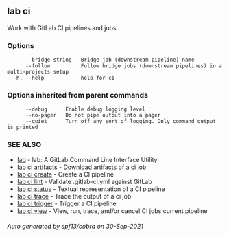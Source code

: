 ## lab ci

Work with GitLab CI pipelines and jobs

### Options

```
      --bridge string   Bridge job (downstream pipeline) name
      --follow          Follow bridge jobs (downstream pipelines) in a multi-projects setup
  -h, --help            help for ci
```

### Options inherited from parent commands

```
      --debug      Enable debug logging level
      --no-pager   Do not pipe output into a pager
      --quiet      Turn off any sort of logging. Only command output is printed
```

### SEE ALSO

* [lab](index.md)	 - lab: A GitLab Command Line Interface Utility
* [lab ci artifacts](lab_ci_artifacts.md)	 - Download artifacts of a ci job
* [lab ci create](lab_ci_create.md)	 - Create a CI pipeline
* [lab ci lint](lab_ci_lint.md)	 - Validate .gitlab-ci.yml against GitLab
* [lab ci status](lab_ci_status.md)	 - Textual representation of a CI pipeline
* [lab ci trace](lab_ci_trace.md)	 - Trace the output of a ci job
* [lab ci trigger](lab_ci_trigger.md)	 - Trigger a CI pipeline
* [lab ci view](lab_ci_view.md)	 - View, run, trace, and/or cancel CI jobs current pipeline

###### Auto generated by spf13/cobra on 30-Sep-2021
